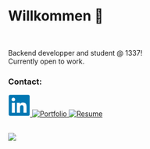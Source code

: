 <h1>
  Willkommen 👋
</h1>
<br/>
<p>
  Backend developper and student @ 1337!
  <br>
  Currently open to work.
  <br>
</p>
<h3>Contact:</h3>
<a href="https://linkedin.com/in/zakaria-moumen">
    <img src="https://raw.githubusercontent.com/devicons/devicon/master/icons/linkedin/linkedin-original.svg" height=45 alt="Linkedin profile">
</a>
<a href="https://k34n4y138.github.io">
    <img src="https://cdn2.iconfinder.com/data/icons/web-design-and-development-6/64/vector_479_12-1024.png" height=45 alt="Portfolio">
</a>
<a href="https://flowcv.me/zakaria-moumen">
    <img src="https://cdn2.iconfinder.com/data/icons/business-2-27/48/66-512.png" height=45 alt="Resume">
</a>
<br>
<br>

![](https://komarev.com/ghpvc/?username=k34n4y138)
